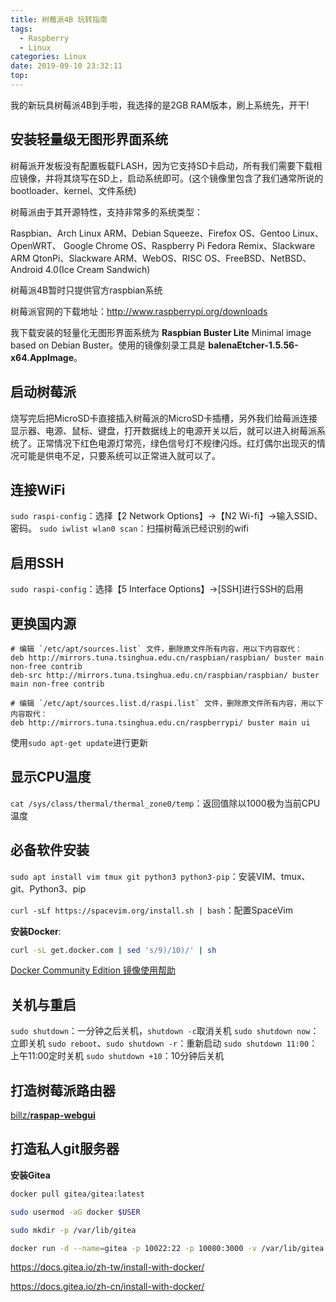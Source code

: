 ```yaml
---
title: 树莓派4B 玩转指南
tags:
  - Raspberry
  - Linux
categories: Linux
date: 2019-09-10 23:32:11
top:
---
```


我的新玩具树莓派4B到手啦，我选择的是2GB RAM版本，刷上系统先，开干!

<!-- more -->

## 安装轻量级无图形界面系统

树莓派开发板没有配置板载FLASH，因为它支持SD卡启动，所有我们需要下载相应镜像，并将其烧写在SD上，启动系统即可。(这个镜像里包含了我们通常所说的bootloader、kernel、文件系统)

树莓派由于其开源特性，支持非常多的系统类型：

Raspbian、Arch Linux ARM、Debian Squeeze、Firefox OS、Gentoo Linux、OpenWRT、
Google Chrome OS、Raspberry Pi Fedora Remix、Slackware ARM
QtonPi、Slackware ARM、WebOS、RISC OS、FreeBSD、NetBSD、Android 4.0(Ice Cream Sandwich)

树莓派4B暂时只提供官方raspbian系统

树莓派官网的下载地址：http://www.raspberrypi.org/downloads

我下载安装的轻量化无图形界面系统为 **Raspbian Buster Lite** Minimal image based on Debian Buster。使用的镜像刻录工具是 **balenaEtcher-1.5.56-x64.AppImage**。

## 启动树莓派
烧写完后把MicroSD卡直接插入树莓派的MicroSD卡插槽，另外我们给莓派连接显示器、电源、鼠标、键盘，打开数据线上的电源开关以后，就可以进入树莓派系统了。正常情况下红色电源灯常亮，绿色信号灯不规律闪烁。红灯偶尔出现灭的情况可能是供电不足，只要系统可以正常进入就可以了。

## 连接WiFi

`sudo raspi-config`：选择【2 Network Options】->【N2 Wi-fi】->输入SSID、密码。
`sudo iwlist wlan0 scan`：扫描树莓派已经识别的wifi

## 启用SSH
`sudo raspi-config`：选择【5 Interface Options】->[SSH]进行SSH的启用

## 更换国内源

```
# 编辑 `/etc/apt/sources.list` 文件，删除原文件所有内容，用以下内容取代：
deb http://mirrors.tuna.tsinghua.edu.cn/raspbian/raspbian/ buster main non-free contrib
deb-src http://mirrors.tuna.tsinghua.edu.cn/raspbian/raspbian/ buster main non-free contrib

# 编辑 `/etc/apt/sources.list.d/raspi.list` 文件，删除原文件所有内容，用以下内容取代：
deb http://mirrors.tuna.tsinghua.edu.cn/raspberrypi/ buster main ui
```

使用`sudo apt-get update`进行更新

## 显示CPU温度

`cat /sys/class/thermal/thermal_zone0/temp`：返回值除以1000极为当前CPU温度

## 必备软件安装

`sudo apt install vim tmux git python3 python3-pip`：安装VIM、tmux、git、Python3、pip

`curl -sLf https://spacevim.org/install.sh | bash`：配置SpaceVim

**安装Docker**:
```bash
curl -sL get.docker.com | sed 's/9)/10)/' | sh
```
[Docker Community Edition 镜像使用帮助](https://mirror.tuna.tsinghua.edu.cn/help/docker-ce/)

## 关机与重启

`sudo shutdown`：一分钟之后关机，`shutdown -c`取消关机
`sudo shutdown now`：立即关机
`sudo reboot`、`sudo shutdown -r`：重新启动
`sudo shutdown 11:00`：上午11:00定时关机
`sudo shutdown +10`：10分钟后关机

## 打造树莓派路由器

[billz/**raspap-webgui**](https://github.com/billz/raspap-webgui)

## 打造私人git服务器
**安装Gitea**
```bash
docker pull gitea/gitea:latest

sudo usermod -aG docker $USER 

sudo mkdir -p /var/lib/gitea

docker run -d --name=gitea -p 10022:22 -p 10080:3000 -v /var/lib/gitea:/data gitea/gitea:latest
```
https://docs.gitea.io/zh-tw/install-with-docker/

https://docs.gitea.io/zh-cn/install-with-docker/
